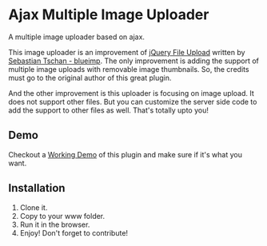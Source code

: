 # Ajax Multiple Image Uploader
A multiple image uploader based on ajax.

This image uploader is an improvement of <a href="https://github.com/blueimp/jQuery-File-Upload">jQuery File Upload</a> written by <a href="#">Sebastian Tschan - blueimp</a>. The only improvement is adding the support of multiple image uploads with removable image thumbnails. So, the credits must go to the original author of this great plugin. 

And the other improvement is this uploader is focusing on image upload. It does not support other files. But you can customize the server side code to add the support to other files as well. That's totally upto you!

<h2>Demo</h2>

Checkout a <a target="_blank" href="https://ajax-multi-image-uploader.herokuapp.com/">Working Demo</a> of this plugin and make sure if it's what you want.

<h2>Installation</h2>

<ol>
    <li>Clone it.</li>
    <li>Copy to your www folder.</li>
    <li>Run it in the browser.</li>
    <li>Enjoy! Don't forget to contribute!</li>
</ol>
